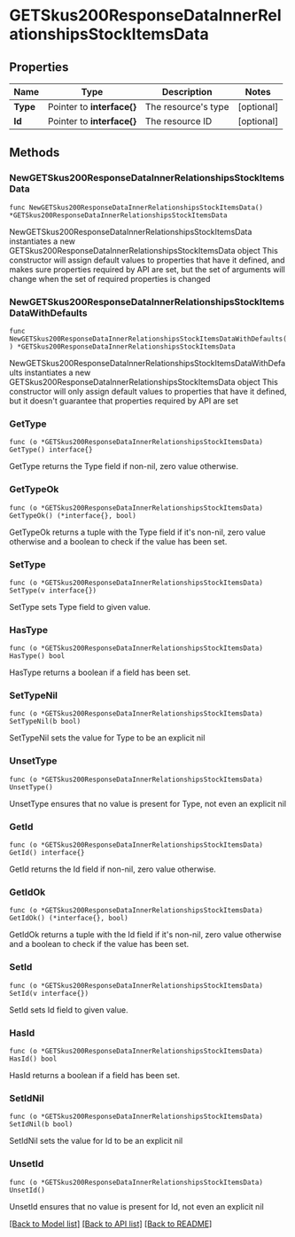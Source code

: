 # GETSkus200ResponseDataInnerRelationshipsStockItemsData

## Properties

Name | Type | Description | Notes
------------ | ------------- | ------------- | -------------
**Type** | Pointer to **interface{}** | The resource&#39;s type | [optional] 
**Id** | Pointer to **interface{}** | The resource ID | [optional] 

## Methods

### NewGETSkus200ResponseDataInnerRelationshipsStockItemsData

`func NewGETSkus200ResponseDataInnerRelationshipsStockItemsData() *GETSkus200ResponseDataInnerRelationshipsStockItemsData`

NewGETSkus200ResponseDataInnerRelationshipsStockItemsData instantiates a new GETSkus200ResponseDataInnerRelationshipsStockItemsData object
This constructor will assign default values to properties that have it defined,
and makes sure properties required by API are set, but the set of arguments
will change when the set of required properties is changed

### NewGETSkus200ResponseDataInnerRelationshipsStockItemsDataWithDefaults

`func NewGETSkus200ResponseDataInnerRelationshipsStockItemsDataWithDefaults() *GETSkus200ResponseDataInnerRelationshipsStockItemsData`

NewGETSkus200ResponseDataInnerRelationshipsStockItemsDataWithDefaults instantiates a new GETSkus200ResponseDataInnerRelationshipsStockItemsData object
This constructor will only assign default values to properties that have it defined,
but it doesn't guarantee that properties required by API are set

### GetType

`func (o *GETSkus200ResponseDataInnerRelationshipsStockItemsData) GetType() interface{}`

GetType returns the Type field if non-nil, zero value otherwise.

### GetTypeOk

`func (o *GETSkus200ResponseDataInnerRelationshipsStockItemsData) GetTypeOk() (*interface{}, bool)`

GetTypeOk returns a tuple with the Type field if it's non-nil, zero value otherwise
and a boolean to check if the value has been set.

### SetType

`func (o *GETSkus200ResponseDataInnerRelationshipsStockItemsData) SetType(v interface{})`

SetType sets Type field to given value.

### HasType

`func (o *GETSkus200ResponseDataInnerRelationshipsStockItemsData) HasType() bool`

HasType returns a boolean if a field has been set.

### SetTypeNil

`func (o *GETSkus200ResponseDataInnerRelationshipsStockItemsData) SetTypeNil(b bool)`

 SetTypeNil sets the value for Type to be an explicit nil

### UnsetType
`func (o *GETSkus200ResponseDataInnerRelationshipsStockItemsData) UnsetType()`

UnsetType ensures that no value is present for Type, not even an explicit nil
### GetId

`func (o *GETSkus200ResponseDataInnerRelationshipsStockItemsData) GetId() interface{}`

GetId returns the Id field if non-nil, zero value otherwise.

### GetIdOk

`func (o *GETSkus200ResponseDataInnerRelationshipsStockItemsData) GetIdOk() (*interface{}, bool)`

GetIdOk returns a tuple with the Id field if it's non-nil, zero value otherwise
and a boolean to check if the value has been set.

### SetId

`func (o *GETSkus200ResponseDataInnerRelationshipsStockItemsData) SetId(v interface{})`

SetId sets Id field to given value.

### HasId

`func (o *GETSkus200ResponseDataInnerRelationshipsStockItemsData) HasId() bool`

HasId returns a boolean if a field has been set.

### SetIdNil

`func (o *GETSkus200ResponseDataInnerRelationshipsStockItemsData) SetIdNil(b bool)`

 SetIdNil sets the value for Id to be an explicit nil

### UnsetId
`func (o *GETSkus200ResponseDataInnerRelationshipsStockItemsData) UnsetId()`

UnsetId ensures that no value is present for Id, not even an explicit nil

[[Back to Model list]](../README.md#documentation-for-models) [[Back to API list]](../README.md#documentation-for-api-endpoints) [[Back to README]](../README.md)


